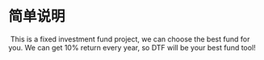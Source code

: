 #                                       简单说明

​                This is a fixed investment fund project, we can choose the best fund for you. We can get 10% return every year, so DTF will be your best fund tool!









